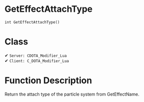 # GetEffectAttachType
```
int GetEffectAttachType()
```
# Class
✔ `Server: CDOTA_Modifier_Lua`  
✔ `Client: C_DOTA_Modifier_Lua`  

# Function Description
Return the attach type of the particle system from GetEffectName.
